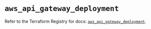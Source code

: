 # `aws_api_gateway_deployment`

Refer to the Terraform Registry for docs: [`aws_api_gateway_deployment`](https://registry.terraform.io/providers/hashicorp/aws/6.7.0/docs/resources/api_gateway_deployment).
